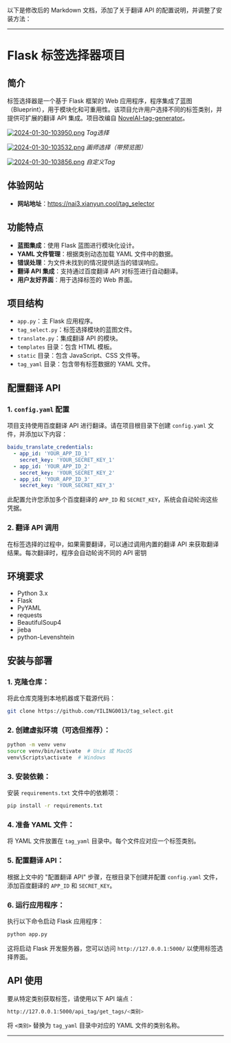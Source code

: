 以下是修改后的 Markdown 文档，添加了关于翻译 API 的配置说明，并调整了安装方法：

---

# Flask 标签选择器项目

## 简介

标签选择器是一个基于 Flask 框架的 Web 应用程序，程序集成了蓝图（Blueprint），用于模块化和可重用性。该项目允许用户选择不同的标签类别，并提供可扩展的翻译 API 集成。项目改编自 [NovelAI-tag-generator](https://github.com/WolfChen1996/NovelAI-tag-generator)。

[![2024-01-30-103950.png](https://i.postimg.cc/cLp422HR/2024-01-30-103950.png)](https://postimg.cc/v4vs6P5T) *Tag选择*

[![2024-01-30-103532.png](https://i.postimg.cc/qMZ7XzHZ/2024-01-30-103532.png)](https://postimg.cc/D8LF7fZq) *画师选择（带预览图）*

[![2024-01-30-103856.png](https://i.postimg.cc/52Y2Pbx9/2024-01-30-103856.png)](https://postimg.cc/LJSS5dYG) *自定义Tag*

## 体验网站

- **网站地址**：https://nai3.xianyun.cool/tag_selector

## 功能特点

- **蓝图集成**：使用 Flask 蓝图进行模块化设计。
- **YAML 文件管理**：根据类别动态加载 YAML 文件中的数据。
- **错误处理**：为文件未找到的情况提供适当的错误响应。
- **翻译 API 集成**：支持通过百度翻译 API 对标签进行自动翻译。
- **用户友好界面**：用于选择标签的 Web 界面。

## 项目结构

- `app.py`：主 Flask 应用程序。
- `tag_select.py`：标签选择模块的蓝图文件。
- `translate.py`：集成翻译 API 的模块。
- `templates` 目录：包含 HTML 模板。
- `static` 目录：包含 JavaScript、CSS 文件等。
- `tag_yaml` 目录：包含带有标签数据的 YAML 文件。

## 配置翻译 API

### 1. `config.yaml` 配置

项目支持使用百度翻译 API 进行翻译。请在项目根目录下创建 `config.yaml` 文件，并添加以下内容：

```yaml
baidu_translate_credentials:
  - app_id: 'YOUR_APP_ID_1'
    secret_key: 'YOUR_SECRET_KEY_1'
  - app_id: 'YOUR_APP_ID_2'
    secret_key: 'YOUR_SECRET_KEY_2'
  - app_id: 'YOUR_APP_ID_3'
    secret_key: 'YOUR_SECRET_KEY_3'
```

此配置允许您添加多个百度翻译的 `APP_ID` 和 `SECRET_KEY`，系统会自动轮询这些凭据。

### 2. 翻译 API 调用

在标签选择的过程中，如果需要翻译，可以通过调用内置的翻译 API 来获取翻译结果。每次翻译时，程序会自动轮询不同的 API 密钥

## 环境要求

- Python 3.x
- Flask
- PyYAML
- requests
- BeautifulSoup4
- jieba
- python-Levenshtein

## 安装与部署

### 1. **克隆仓库**：

将此仓库克隆到本地机器或下载源代码：

```bash
git clone https://github.com/YILING0013/tag_select.git
```

### 2. **创建虚拟环境**（可选但推荐）：

```bash
python -m venv venv
source venv/bin/activate  # Unix 或 MacOS
venv\Scripts\activate  # Windows
```

### 3. **安装依赖**：

安装 `requirements.txt` 文件中的依赖项：

```bash
pip install -r requirements.txt
```

### 4. **准备 YAML 文件**：

将 YAML 文件放置在 `tag_yaml` 目录中。每个文件应对应一个标签类别。

### 5. **配置翻译 API**：

根据上文中的 "配置翻译 API" 步骤，在根目录下创建并配置 `config.yaml` 文件，添加百度翻译的 `APP_ID` 和 `SECRET_KEY`。

### 6. **运行应用程序**：

执行以下命令启动 Flask 应用程序：

```bash
python app.py
```

这将启动 Flask 开发服务器，您可以访问 `http://127.0.0.1:5000/` 以使用标签选择界面。

## API 使用

要从特定类别获取标签，请使用以下 API 端点：

```bash
http://127.0.0.1:5000/api_tag/get_tags/<类别>
```

将 `<类别>` 替换为 `tag_yaml` 目录中对应的 YAML 文件的类别名称。

---
